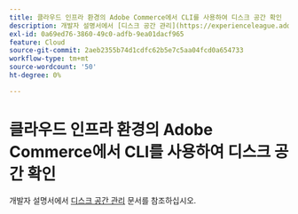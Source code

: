 ```yaml
---
title: 클라우드 인프라 환경의 Adobe Commerce에서 CLI를 사용하여 디스크 공간 확인
description: 개발자 설명서에서 [디스크 공간 관리](https://experienceleague.adobe.com/ko/docs/commerce-cloud-service/user-guide/develop/storage/manage-disk-space) 문서를 참조하십시오.
exl-id: 0a69ed76-3860-49c0-adfb-9ea01dacf965
feature: Cloud
source-git-commit: 2aeb2355b74d1cdfc62b5e7c5aa04fcd0a654733
workflow-type: tm+mt
source-wordcount: '50'
ht-degree: 0%

---
```


# 클라우드 인프라 환경의 Adobe Commerce에서 CLI를 사용하여 디스크 공간 확인

개발자 설명서에서 [디스크 공간 관리](https://experienceleague.adobe.com/ko/docs/commerce-cloud-service/user-guide/develop/storage/manage-disk-space) 문서를 참조하십시오.
